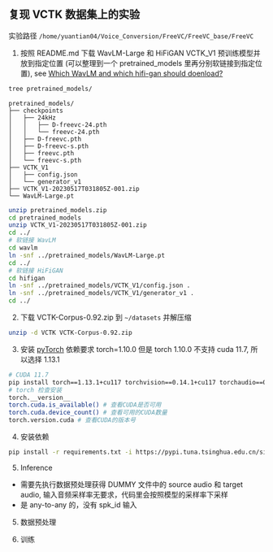 ## 复现 VCTK 数据集上的实验
实验路径 `/home/yuantian04/Voice_Conversion/FreeVC/FreeVC_base/FreeVC`
1. 按照 README.md 下载 WavLM-Large 和 HiFiGAN VCTK_V1 预训练模型并放到指定位置 (可以整理到一个 pretrained_models 里再分别软链接到指定位置), see [Which WavLM and which hifi-gan should doenload?](https://github.com/OlaWod/FreeVC/issues/19)
```bash
tree pretrained_models/
```
```text
pretrained_models/
├── checkpoints
│   ├── 24kHz
│   │   ├── D-freevc-24.pth
│   │   └── freevc-24.pth
│   ├── D-freevc.pth
│   ├── D-freevc-s.pth
│   ├── freevc.pth
│   └── freevc-s.pth
├── VCTK_V1
│   ├── config.json
│   └── generator_v1
├── VCTK_V1-20230517T031805Z-001.zip
└── WavLM-Large.pt
```

```bash
unzip pretrained_models.zip
cd pretrained_models
unzip VCTK_V1-20230517T031805Z-001.zip
cd ../
# 软链接 WavLM
cd wavlm
ln -snf ../pretrained_models/WavLM-Large.pt
cd ../
# 软链接 HiFiGAN
cd hifigan
ln -snf ../pretrained_models/VCTK_V1/config.json .
ln -snf ../pretrained_models/VCTK_V1/generator_v1 .
cd ../
```


2. 下载 VCTK-Corpus-0.92.zip 到 `~/datasets` 并解压缩
```bash
unzip -d VCTK VCTK-Corpus-0.92.zip
```
3. 安装 [pyTorch](https://pytorch.org/get-started/previous-versions/)
依赖要求 torch=1.10.0 但是 torch 1.10.0 不支持 cuda 11.7, 所以选择 1.13.1
```bash
# CUDA 11.7
pip install torch==1.13.1+cu117 torchvision==0.14.1+cu117 torchaudio==0.13.1 --extra-index-url https://download.pytorch.org/whl/cu117
# torch 检查安装
torch.__version__
torch.cuda.is_available() # 查看CUDA是否可用
torch.cuda.device_count() # 查看可用的CUDA数量
torch.version.cuda # 查看CUDA的版本号
```
4. 安装依赖
```bash
pip install -r requirements.txt -i https://pypi.tuna.tsinghua.edu.cn/simple
```
5. Inference
- 需要先执行数据预处理获得 DUMMY 文件中的 source audio 和 target audio, 输入音频采样率无要求，代码里会按照模型的采样率下采样
- 是 any-to-any 的，没有 spk_id 输入

5. 数据预处理

6. 训练
